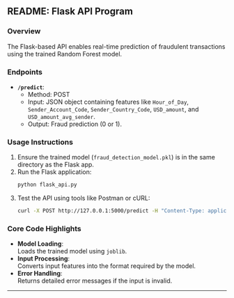 ## README: Flask API Program

### **Overview**  
The Flask-based API enables real-time prediction of fraudulent transactions using the trained Random Forest model.

### **Endpoints**  
- **`/predict`**:  
  - Method: POST  
  - Input: JSON object containing features like `Hour_of_Day`, `Sender_Account_Code`, `Sender_Country_Code`, `USD_amount`, and `USD_amount_avg_sender`.  
  - Output: Fraud prediction (0 or 1).  

### **Usage Instructions**  
1. Ensure the trained model (`fraud_detection_model.pkl`) is in the same directory as the Flask app.
2. Run the Flask application:
   ```bash
   python flask_api.py
   ```
3. Test the API using tools like Postman or cURL:
   ```bash
   curl -X POST http://127.0.0.1:5000/predict -H "Content-Type: application/json" -d '{"Hour_of_Day": 12, "Sender_Account_Code": 1001, "Sender_Country_Code": 34, "USD_amount": 1000, "USD_amount_avg_sender": 500}'
   ```

### **Core Code Highlights**  
- **Model Loading**:  
  Loads the trained model using `joblib`.
- **Input Processing**:  
  Converts input features into the format required by the model.
- **Error Handling**:  
  Returns detailed error messages if the input is invalid.

---

